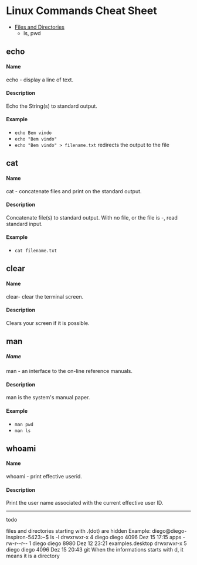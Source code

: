 # Linux Commands Cheat Sheet

* [Files and Directories](/Files_and_Directories.md)
  * ls, pwd

## echo

#### Name
echo - display a line of text.

#### Description
Echo the String(s) to standard output.

#### Example
* `echo Bem vindo`
* `echo "Bem vindo"`
* `echo "Bem vindo" > filename.txt` redirects the output to the file

## cat

#### Name
cat - concatenate files and print on the standard output.

#### Description
Concatenate file(s) to standard output.
With no file, or the file is -, read standard input.

#### Example
* `cat filename.txt`

## clear

#### Name
clear- clear the terminal screen.

#### Description
Clears your screen if it is possible.

## man

##### Name
man - an interface to the on-line reference manuals.

#### Description
man is the system's manual paper.

#### Example
* `man pwd`
* `man ls`

## whoami

#### Name
whoami - print effective userid.

#### Description
Print the user name associated with the current effective user ID.

----
todo 

files and directories starting with .(dot) are hidden
Example:
diego@diego-Inspiron-5423:~$ ls -l
drwxrwxr-x 4 diego diego 4096 Dez 15 17:15 apps
-rw-r--r-- 1 diego diego 8980 Dez 12 23:21 examples.desktop
drwxrwxr-x 5 diego diego 4096 Dez 15 20:43 git
When the informations starts with d, it means it is a directory

